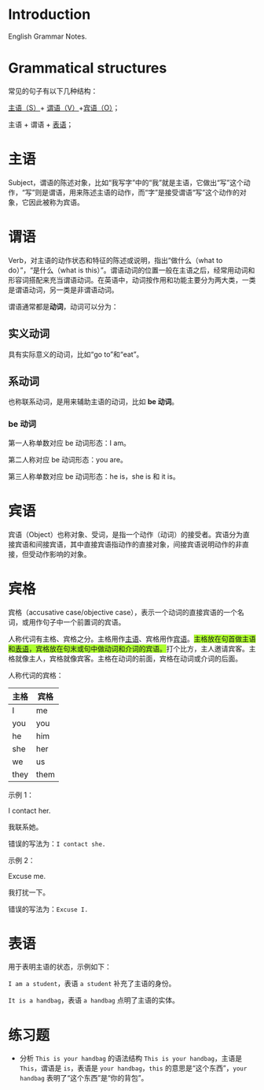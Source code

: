 # Introduction

English Grammar Notes.

# Grammatical structures

常见的句子有以下几种结构：

[主语（S）](#主语)+ [谓语（V）](#谓语)+[宾语（O）](#宾语)；

主语 + 谓语 + [表语](#表语)；

# 主语

Subject，谓语的陈述对象，比如“我写字”中的“我”就是主语，它做出“写”这个动作，“写”则是谓语，用来陈述主语的动作，而“字”是接受谓语“写”这个动作的对象，它因此被称为宾语。

# 谓语

Verb，对主语的动作状态和特征的陈述或说明，指出“做什么（what to do）”，“是什么（what is this）”。谓语动词的位置一般在主语之后，经常用动词和形容词搭配来充当谓语动词。在英语中，动词按作用和功能主要分为两大类，一类是谓语动词，另一类是非谓语动词。

谓语通常都是**动词**，动词可以分为：

## 实义动词

具有实际意义的动词，比如“go to”和“eat”。

## 系动词

也称联系动词，是用来辅助主语的动词，比如 **be 动词**。

### be 动词

第一人称单数对应 be 动词形态：I am。

第二人称对应 be 动词形态：you are。

第三人称单数对应 be 动词形态：he is，she is 和 it is。

# 宾语

宾语（Object）也称对象、受词，是指一个动作（动词）的接受者。宾语分为直接宾语和间接宾语，其中直接宾语指动作的直接对象，间接宾语说明动作的非直接，但受动作影响的对象。

# 宾格

宾格（accusative case/objective case），表示一个动词的直接宾语的一个名词，或用作句子中一个前置词的宾语。

人称代词有主格、宾格之分。主格用作[主语](#主语)、宾格用作[宾语](#宾语)。<font style="background: greenyellow">主格放在句首做主语和[表语](#表语)，宾格放在句末或句中做动词和介词的宾语。</font>打个比方，主人邀请宾客。主格就像主人，宾格就像宾客。主格在动词的前面，宾格在动词或介词的后面。

人称代词的宾格：

| 主格 | 宾格 |
| ---- | ---- |
| I    | me   |
| you  | you  |
| he   | him  |
| she  | her  |
| we   | us   |
| they | them |

示例 1：

I contact her.

我联系她。

错误的写法为：`I contact she.`

示例 2：

Excuse me.

我打扰一下。

错误的写法为：`Excuse I.`

# 表语

用于表明主语的状态，示例如下：

`I am a student`，表语 `a student` 补充了主语的身份。

`It is a handbag`，表语 `a handbag` 点明了主语的实体。

# 练习题

* 分析 `This is your handbag` 的语法结构
    `This is your handbag`，主语是 `This`，谓语是 `is`，表语是 `your handbag`，`this` 的意思是“这个东西”，`your handbag` 表明了“这个东西”是“你的背包”。